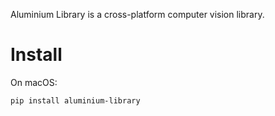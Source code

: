 Aluminium Library is a cross-platform computer vision library.

# Install

On macOS:

    pip install aluminium-library

